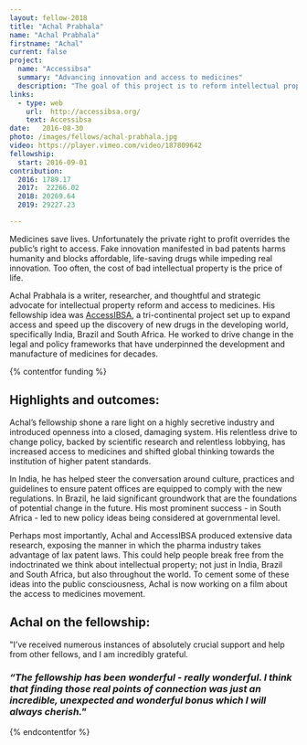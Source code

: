 ```yaml
---
layout: fellow-2018
title: "Achal Prabhala"
name: "Achal Prabhala"
firstname: "Achal"
current: false
project:
  name: "Accessibsa"
  summary: "Advancing innovation and access to medicines"
  description: "The goal of this project is to reform intellectual property frameworks in medicine to increase innovation and save more lives."
links:
  - type: web
    url:  http://accessibsa.org/
    text: Accessibsa
date:   2016-08-30
photo: /images/fellows/achal-prabhala.jpg
video: https://player.vimeo.com/video/187809642
fellowship:
  start: 2016-09-01
contribution:
  2016: 1789.17
  2017:  22266.02 
  2018: 20269.64
  2019: 29227.23 

---
```

Medicines save lives. Unfortunately the private right to profit overrides the public’s right to access. Fake innovation manifested in bad patents harms humanity and blocks affordable, life-saving drugs while impeding real innovation. Too often, the cost of bad intellectual property is the price of life.

Achal Prabhala is a writer, researcher, and thoughtful and strategic advocate for intellectual property reform and access to medicines. His fellowship idea was [AccessIBSA](https://accessibsa.org/), a tri-continental project set up to expand access and speed up the discovery of new drugs in the developing world, specifically India, Brazil and South Africa. He worked to drive change in the legal and policy frameworks that have underpinned the development and manufacture of medicines for decades.


{% contentfor funding %}
## Highlights and outcomes: 

Achal’s fellowship shone a rare light on a highly secretive industry and introduced openness into a closed, damaging system. His relentless drive to change policy, backed by scientific research and relentless lobbying, has increased access to medicines and shifted global thinking towards the institution of higher patent standards.

In India, he has helped steer the conversation around culture, practices and guidelines to ensure patent offices are equipped to comply with the new regulations. In Brazil, he laid significant groundwork that are the foundations of potential change in the future. His most prominent success - in South Africa - led to new policy ideas being considered at governmental level.

Perhaps most importantly, Achal and AccessIBSA produced extensive data research, exposing the manner in which the pharma industry takes advantage of lax patent laws. This could help people break free from the indoctrinated we think about intellectual property; not just in India, Brazil and South Africa, but also throughout the world. To cement some of these ideas into the public consciousness, Achal is now working on a film about the access to medicines movement.  

## Achal on the fellowship: 

"I’ve received numerous instances of absolutely crucial support and help from other fellows, and I am incredibly grateful. 

### _“The fellowship has been wonderful - really wonderful. I think that finding those real points of connection was just an incredible, unexpected and wonderful bonus which I will always cherish."_

{% endcontentfor %}